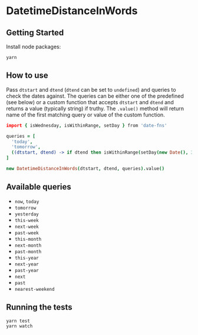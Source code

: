# DatetimeDistanceInWords

## Getting Started

Install node packages:

```
yarn
```

## How to use

Pass `dtstart` and `dtend` (`dtend` can be set to `undefined`) and queries to check the dates against.
The queries can be either one of the predefined (see below) or a custom function that accepts `dtstart` and `dtend` and returns a value (typically string) if truthy.
The `.value()` method will return name of the first matching query or value of the custom function.

```coffee
import { isWednesday, isWithinRange, setDay } from 'date-fns'

queries = [
  'today',
  'tomorrow',
  ((dtstart, dtend) -> if dtend then isWithinRange(setDay(new Date(), 3), dtstart, dtend) else isWednesday(dtstart))
]

new DatetimeDistanceInWords(dtstart, dtend, queries).value()
```

## Available queries

* `now`, `today`
* `tomorrow`
* `yesterday`
* `this-week`
* `next-week`
* `past-week`
* `this-month`
* `next-month`
* `past-month`
* `this-year`
* `next-year`
* `past-year`
* `next`
* `past`
* `nearest-weekend`

## Running the tests

```
yarn test
yarn watch
```
